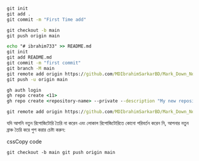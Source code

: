 ```cmd
git init
git add .
git commit -m "First Time add"

git checkout -b main
git push origin main

echo "# ibrahim733" >> README.md
git init
git add README.md
git commit -m "first commit"
git branch -M main
git remote add origin https://github.com/MDIbrahimSarkarBD/Mark_Down_Notes.git
git push -u origin main

gh auth login
gh repo create <11>
gh repo create <repository-name> --private --description "My new repository"

git remote add origin https://github.com/MDIbrahimSarkarBD/Mark_Down_Notes.git

```

যদি আপনি নতুন রিপোজিটোরি তৈরি না করেন এবং লোকাল রিপোজিটোরিতে কোনো পরিবর্তন করেন নি, আপনার নতুন ব্রাঞ্চ তৈরি করে পুশ করার চেষ্টা করুন:

cssCopy code

`git checkout -b main git push origin main`



